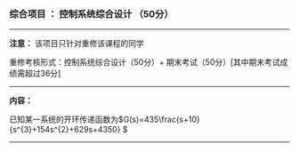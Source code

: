 ### 综合项目 ： 控制系统综合设计 （50分）

---

**注意：** 该项目只针对重修该课程的同学 

重修考核形式：控制系统综合设计（50分）+ 期末考试（50分）[其中期末考试成绩需超过36分]

---
**内容：**

已知某一系统的开环传递函数为$G(s)=435\frac{s+10}{s^{3}+154s^{2}+629s+4350} $


---

<script type="text/javascript"
src="http://cdn.mathjax.org/mathjax/latest/MathJax.js?config=TeX-AMS-MML_HTMLorMML">
</script>
